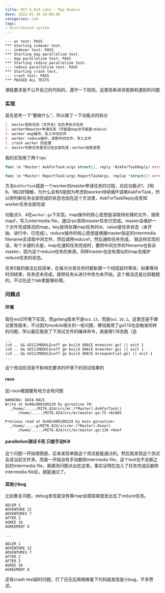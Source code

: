 ```yaml
---
title: MIT 6.824 Lab1 - Map Reduce
date: 2022-05-30 20:00:00
categories: Lab
tags: 
- distributed system
---
```



```text
--- wc test: PASS
*** Starting indexer test.
--- indexer test: PASS
*** Starting map parallelism test.
--- map parallelism test: PASS
*** Starting reduce parallelism test.
--- reduce parallelism test: PASS
*** Starting crash test.
--- crash test: PASS
*** PASSED ALL TESTS
```
课程要求是不公开自己的代码的，遵守一下规则。这里简单讲讲思路和遇到的问题

### 实现

首先思考一下“要做什么”，所以做了一下功能点的拆分
```md
1. master收到任务（文件名）后负责拆分任务
2. worker向master申请任务（可能是map也可能是reduce）
3. worker map操作，存入中间文件
4. worker reduce操作，读取中间文件，写入文件
5. crash worker 的处理
6. master判断任务是否已经全部完成；worker结束进程
```

我的实现用了两个rpc
```go
func (m *Master) AskForTask(args struct{}, reply *AskForTaskReply) error

func (m *Master) ReportTask(args ReportTaskArgs, replay *struct{}) error 
```
方法`AskForTask`就是一个worker向master申请任务的过程，对应功能点1、2和6。1和2好理解，为什么会有6是因为考虑到worker持续循环调用AskForTask，所以把判断任务全部完成的状态也加在这个方法里，AskForTaskReply会告知worker任务全部完成

功能点3、4在`worker.go`下实现。map操作的核心思想是读取待处理的文件，调用mapf，写入intermedia file，通过rpc告知master任务已完成。master会维护一个文件完成情况的map，key是待处理map任务的id，value是任务状态（未开始、进行中、已完成）。reduce操作的核心思想是根据master指定的intermedia filename去读取中间文件，然后调用reducef，然后通知任务完成。
我这样实现的话，有个关键的点是，map在通知任务完成时，要把中间文件的filename也告诉master，因为这个reduce任务的来源。同样master也会有类似的map去维护reduce任务的状态。

任务5我的做法比较简单，在每次分发任务时都新建一个线程延时等待，如果等待时间结束，任务还未完成，就把任务从进行中改为未开始。这个做法还是比较粗糙的，不过在这个lab里能够处理。

### 问题点
#### 环境
我在wsl2环境下实现，而golang版本不是`Go1.13`，而是`Go1.18.2`。这里还是不建议更改版本，不过因为module相关的一些问题，哪怕我用了go1.13也会触发同样的问题，所以最后我改了下测试文件的编译命令，直接用1.18去跑（逃
```shell
...
(cd .. && GO111MODULE=off go build $RACE mrmaster.go) || exit 1
(cd .. && GO111MODULE=off go build $RACE mrworker.go) || exit 1
(cd .. && GO111MODULE=off go build $RACE mrsequential.go) || exit 1
...
```
这个改动应该是不影响在要求的环境下的测试结果的

#### race
加-race被提醒有地方会有问题
```text
WARNING: DATA RACE
Write at 0x00c000100220 by goroutine 78:
  _/home/...../MIT6.824/src/mr.(*Master).AskForTask()
      /home/...../MIT6.824/src/mr/master.go:75 +0x885

Previous read at 0x00c000100220 by main goroutine:
  _/home/.....g/MIT6.824/src/mr.(*Master).Done()
      /home/...../MIT6.824/src/mr/master.go:134 +0xef
```

#### parallelism测试卡死 只能手动Kill
这个问题一开始很困惑，后来发现单跑这个测试是能通过的。然后我发现这个测试会读当前文件夹。而我一开始没有手动删除intermedia file，这个test也不会删之前的intermedia file，我猜测问题点出在这里。事实证明在加入了任务完成后删除intermedia file后，就能通过了。

#### 其他小bug
比如重复问题，debug发现是没有等map全部结束就发出去了reduce任务。
```text
ADLER 1
ADVENTURE 12
ADVENTURES 7
AFTER 2
AGREE 16
AGREEMENT 8

...

ADLER 1
ADVENTURE 12
ADVENTURES 7
AFTER 2
AFTER 2
AGREE 16
AGREEMENT 8
```

还有crash test超时问题，打了日志后再稍微看下代码就发现是小bug，不多赘述。